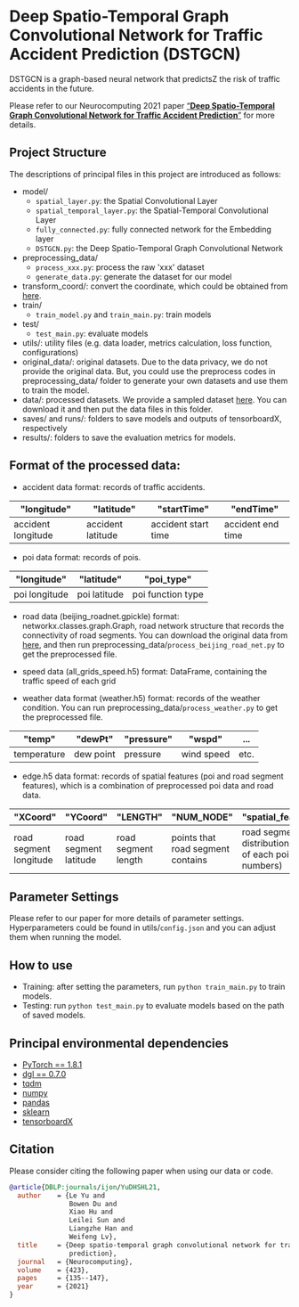 # Deep Spatio-Temporal Graph Convolutional Network for Traffic Accident Prediction (DSTGCN)

DSTGCN is a graph-based neural network that predictsZ the risk of traffic accidents in the future.

Please refer to our Neurocomputing 2021 paper [“**Deep Spatio-Temporal Graph Convolutional Network for Traffic Accident Prediction**”](https://www.sciencedirect.com/science/article/pii/S092523122031451X#!) for more details.

## Project Structure
The descriptions of principal files in this project are introduced as follows:
- model/
    - `spatial_layer.py`: the Spatial Convolutional Layer
    - `spatial_temporal_layer.py`: the Spatial-Temporal Convolutional Layer
    - `fully_connected.py`: fully connected network for the Embedding layer
    - `DSTGCN.py`: the Deep Spatio-Temporal Graph Convolutional Network
- preprocessing_data/
  - `process_xxx.py`: process the raw 'xxx' dataset
  - `generate_data.py`: generate the dataset for our model
- transform_coord/: convert the coordinate, which could be obtained from [here](https://github.com/wandergis/coordTransform_py).
- train/
  - `train_model.py` and `train_main.py`: train models
- test/
  - `test_main.py`: evaluate models
- utils/: utility files (e.g. data loader, metrics calculation, loss function, configurations) 
- original_data/: original datasets. Due to the data privacy, we do not provide the original data. But, you could use the preprocess codes in preprocessing_data/ folder to generate your own datasets and use them to train the model. 
- data/: processed datasets. We provide a sampled dataset [here](https://drive.google.com/file/d/1MQTzu_NqzeRzQ7jc2MEdKU3agvul_wJF/view?usp=sharing). You can download it and then put the data files in this folder.
- saves/ and runs/: folders to save models and outputs of tensorboardX, respectively
- results/: folders to save the evaluation metrics for models. 

## Format of the processed data:
- accident data format: records of traffic accidents.

| "longitude" | "latitude" | "startTime" | "endTime" |
|  ----  | ----  | ----  | ----  | 
| accident longitude | accident latitude | accident start time | accident end time | 

- poi data format: records of pois.

| "longitude" | "latitude" | "poi_type" |
| ----  | ----  | ----  | 
| poi longitude | poi latitude | poi function type | 

- road data (beijing_roadnet.gpickle) format:
networkx.classes.graph.Graph, road network structure that records the connectivity of road segments.
You can download the original data from [here](https://figshare.com/articles/dataset/Urban_Road_Network_Data/2061897), 
and then run preprocessing_data/`process_beijing_road_net.py` to get the preprocessed file. 

- speed data (all_grids_speed.h5) format: DataFrame, containing the traffic speed of each grid

- weather data format (weather.h5) format: records of the weather condition.
You can run preprocessing_data/`process_weather.py` to get the preprocessed file.
  
| "temp" | "dewPt" | "pressure" | "wspd" | ... |
| ----  | ----  | ----  |  ----  | ----  | 
| temperature | dew point | pressure | wind speed | etc. | 
 
- edge.h5 data format: records of spatial features (poi and road segment features), 
  which is a combination of preprocessed poi data and road data.

| "XCoord" | "YCoord" | "LENGTH" | "NUM_NODE" | "spatial_features" |
| ----  | ----  | ----  |  ----  | ----  | 
| road segment longitude | road segment latitude | road segment length | points that road segment contains | road segment poi distribution (a list of each poi type numbers) | 


## Parameter Settings
Please refer to our paper for more details of parameter settings. 
Hyperparameters could be found in utils/`config.json` and you can adjust them when running the model.

## How to use
- Training: after setting the parameters, run ```python train_main.py``` to train models. 
- Testing: run ```python test_main.py``` to evaluate models based on the path of saved models. 

##  Principal environmental dependencies
- [PyTorch == 1.8.1](https://pytorch.org/)
- [dgl == 0.7.0](https://www.dgl.ai/)
- [tqdm](https://github.com/tqdm/tqdm)
- [numpy](https://github.com/numpy/numpy)
- [pandas](https://github.com/pandas-dev/pandas)
- [sklearn](https://scikit-learn.org/stable/)
- [tensorboardX](https://github.com/lanpa/tensorboardX)

## Citation
Please consider citing the following paper when using our data or code.

```bibtex
@article{DBLP:journals/ijon/YuDHSHL21,
  author    = {Le Yu and
               Bowen Du and
               Xiao Hu and
               Leilei Sun and
               Liangzhe Han and
               Weifeng Lv},
  title     = {Deep spatio-temporal graph convolutional network for traffic accident
               prediction},
  journal   = {Neurocomputing},
  volume    = {423},
  pages     = {135--147},
  year      = {2021}
}
```
